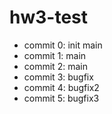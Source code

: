# hw3-test
- commit 0: init main
- commit 1: main
- commit 2: main
- commit 3: bugfix
- commit 4: bugfix2
- commit 5: bugfix3